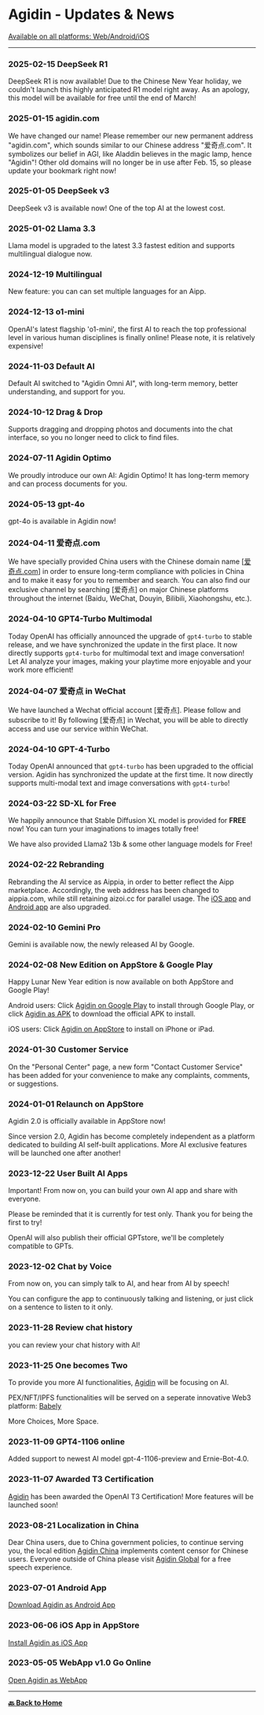 # Agidin - Updates & News

[Available on all platforms: Web/Android/iOS](https://links.agidin.com)

---

### 2025-02-15 DeepSeek R1

DeepSeek R1 is now available! Due to the Chinese New Year holiday, we couldn\'t launch this highly anticipated R1 model right away. As an apology, this model will be available for free until the end of March!

### 2025-01-15 agidin.com

We have changed our name! Please remember our new permanent address "agidin.com", which sounds similar to our Chinese address "爱奇点.com". It symbolizes our belief in AGI, like Aladdin believes in the magic lamp, hence "Agidin"! Other old domains will no longer be in use after Feb. 15, so please update your bookmark right now!

### 2025-01-05 DeepSeek v3

DeepSeek v3 is available now! One of the top AI at the lowest cost.

### 2025-01-02 Llama 3.3

Llama model is upgraded to the latest 3.3 fastest edition and supports multilingual dialogue now.

### 2024-12-19 Multilingual

New feature: you can can set multiple languages for an Aipp.

### 2024-12-13 o1-mini

OpenAI's latest flagship 'o1-mini', the first AI to reach the top professional level in various human disciplines is finally online! Please note, it is relatively expensive!

### 2024-11-03 Default AI

Default AI switched to "Agidin Omni AI", with long-term memory, better understanding, and support for you.

### 2024-10-12 Drag & Drop

Supports dragging and dropping photos and documents into the chat interface, so you no longer need to click to find files.

### 2024-07-11 Agidin Optimo

We proudly introduce our own AI: Agidin Optimo! It has long-term memory and can process documents for you.

### 2024-05-13 gpt-4o

gpt-4o is available in Agidin now!

### 2024-04-11 爱奇点.com

We have specially provided China users with the Chinese domain name [[爱奇点.com](https://u.爱奇点.com)] in order to ensure long-term compliance with policies in China and to make it easy for you to remember and search. You can also find our exclusive channel by searching [爱奇点] on major Chinese platforms throughout the internet (Baidu, WeChat, Douyin, Bilibili, Xiaohongshu, etc.).

### 2024-04-10 GPT4-Turbo Multimodal

Today OpenAI has officially announced the upgrade of `gpt4-turbo` to stable release, and we have synchronized the update in the first place. It now directly supports `gpt4-turbo` for multimodal text and image conversation! Let AI analyze your images, making your playtime more enjoyable and your work more efficient!

### 2024-04-07 爱奇点 in WeChat

We have launched a Wechat official account [爱奇点]. Please follow and subscribe to it! By following [爱奇点] in Wechat, you will be able to directly access and use our service within WeChat.

### 2024-04-10 GPT-4-Turbo

Today OpenAI announced that `gpt4-turbo` has been upgraded to the official version. Agidin has synchronized the update at the first time. It now directly supports multi-modal text and image conversations with `gpt4-turbo`!

### 2024-03-22 SD-XL for Free

We happily announce that Stable Diffusion XL model is provided for **FREE** now! You can turn your imaginations to images totally free!

We have also provided Llama2 13b & some other language models for Free!

### 2024-02-22 Rebranding

Rebranding the AI service as Aippia, in order to better reflect the Aipp marketplace. Accordingly, the web address has been changed to aippia.com, while still retaining aizoi.cc for parallel usage. The [iOS app](https://ios.agidin.com) and [Android app](https://apk.agidin.com) are also upgraded.

### 2024-02-10 Gemini Pro

Gemini is available now, the newly released AI by Google.

### 2024-02-08 New Edition on AppStore & Google Play

Happy Lunar New Year edition is now available on both AppStore and Google Play!

Android users: Click [Agidin on Google Play](https://gplay.agidin.com) to install through Google Play, or click [Agidin as APK](https://apk.agidin.com) to download the official APK to install.

iOS users: Click [Agidin on AppStore](https://ios.agidin.com) to install on iPhone or iPad.

### 2024-01-30 Customer Service

On the "Personal Center" page, a new form "Contact Customer Service" has been added for your convenience to make any complaints, comments, or suggestions.

### 2024-01-01 Relaunch on AppStore

Agidin 2.0 is officially available in AppStore now!

Since version 2.0, Agidin has become completely independent as a platform dedicated to building AI self-built applications. More AI exclusive features will be launched one after another!

### 2023-12-22 User Built AI Apps

Important! From now on, you can build your own AI app and share with everyone.

Please be reminded that it is currently for test only. Thank you for being the first to try!

OpenAI will also publish their official GPTstore, we'll be completely compatible to GPTs.

### 2023-12-02 Chat by Voice

From now on, you can simply talk to AI, and hear from AI by speech!

You can configure the app to continuously talking and listening, or just click on a sentence to listen to it only.

### 2023-11-28 Review chat history

you can review your chat history with AI!

### 2023-11-25 One becomes Two

To provide you more AI functionalities, [Agidin](https://agidin.com) will be focusing on AI.

PEX/NFT/IPFS functionalities will be served on a seperate innovative Web3 platform: [Babely](https://babelyx.com)

More Choices, More Space.

### 2023-11-09 GPT4-1106 online

Added support to newest AI model gpt-4-1106-preview and Ernie-Bot-4.0.

### 2023-11-07 Awarded T3 Certification

[Agidin](https://agidin.com) has been awarded the OpenAI T3 Certification! More features will be launched soon!

### 2023-08-21 Localization in China

Dear China users, due to China government policies, to continue serving you, the local edition [Agidin China](https://u.cn.agidin.com) implements content censor for Chinese users. Everyone outside of China please visit [Agidin Global](https://u.earth.agidin.com) for a free speech experience.

### 2023-07-01 Android App

[Download Agidin as Android App](https://apk.agidin.com)

### 2023-06-06 iOS App in AppStore

[Install Agidin as iOS App](https://ios.agidin.com)

### 2023-05-05 WebApp v1.0 Go Online

[Open Agidin as WebApp](https://u.agidin.com)

---

[**🔙️ Back to Home**](../home.md)
